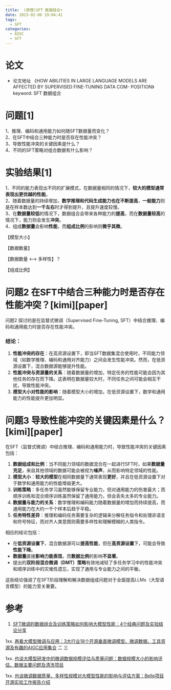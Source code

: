```yaml
---
title:  (原理)SFT 数据组合+
date: 2023-02-06 19:04:41
tags:
  - SFT
categories:
  - AIGC  
  - SFT
---
```


<p></p>
<!-- more -->


# 论文

- 论文地址
《HOW ABILITIES IN LARGE LANGUAGE MODELS ARE AFFECTED BY SUPERVISED FINE-TUNING DATA COM- POSITION》  
keyword: SFT 数据组合  

# 问题[1]

1、推理、编码和通用能力如何随SFT数据量而变化？  
2、在SFT中结合三种能力时是否存在性能冲突？  
3、导致性能冲突的关键因素是什么？  
4、不同的SFT策略对组合数据有什么影响？  

# 实验结果[1]

1、不同的能力表现出不同的扩展模式，在数据量相同的情况下，**较大的模型通常表现出更优越的性能**。  
2、随着数据量的持续增加，**数学推理和代码生成能力也在不断提高**，**一般能力**则是在样本数达到**一千左右**时才得到提升，且提升速度较慢。  
3、在**数据量较低**的情况下，数据组合会带来各种能力的**提高**，而在**数据量较高**的情况下，能力则会发生**冲突**。  
4、组成**数据量**会影响**性能**，而**组成比例**的影响则**微乎其微**。  

【模型大小】  

【数据数量】  

【数据数量 <-->  多样性】？  

【组成比例】  

# 问题2 在SFT中结合三种能力时是否存在性能冲突？[kimi][paper]

问题2 探讨的是在监督式微调（Supervised Fine-Tuning, SFT）中结合推理、编码和通用能力时是否存在性能冲突。  

### 结论：  

1. **性能冲突的存在**：在高资源设置下，即当SFT数据集混合使用时，不同能力领域（如数学推理、编码和通用对齐能力）之间会发生性能冲突。然而，在低资源设置下，混合数据源能够提升性能。
2. **性能冲突与资源量的关系**：随着数据量的增加，特定任务的性能可能会因为其他任务的存在而下降。这表明在数据量较大时，不同任务之间可能会相互干扰，导致性能冲突。
3. **模型大小对性能的影响**：随着模型大小的增加，在低资源设置下，数学和通用能力的性能提升更加明显。

# 问题3 导致性能冲突的关键因素是什么？[kimi][paper]

在SFT（监督式微调）中结合推理、编码和通用能力时，导致性能冲突的关键因素包括：

1. **数据组成和比例**：当不同能力领域的数据混合在一起进行SFT时，如果**数据量充足**，来自其他领域的数据可能会被视为**噪声**，从而影响特定领域的性能。
2. **模型大小**：**较大的模型**在相同数据量下通常表现**更好**，并且在低资源设置下对于数学和通用能力的性能增益更大。
3. **训练策略**：多任务学习虽然能够保留专业能力，但对通用能力的伤害最大；而顺序训练和混合顺序训练虽然保留了通用能力，但会丢失太多的专业能力。
4. **数据量与能力的关系**：数学推理和编码能力随着数据量的增加而持续提高，而通用能力在大约一千个样本后趋于平稳。
5. **任务特性差异**：推理和编码任务需要复杂的逻辑来分解任务指令和处理非语言和符号特征，而对齐人类意图则需要多样性和理解模糊的人类指令。

相应的结论包括：

- 在**低资源设置下**，混合数据源可以**提高性能**，但在**高资源设置**下，可能会导致**性能下降**。
- **数据量**直接**影响力能表现**，而**数据比例**的影响**不显著**。
- 提出的**双阶段混合微调（DMT）策略**有效地减轻了多任务学习中的性能冲突和顺序训练中的灾难性遗忘，实现了通用与专业能力之间的平衡。

这些结论强调了在SFT阶段理解和解决数据组成问题对于全面提高LLMs（大型语言模型）的能力至关重要。

# 参考

1. [SFT微调的数据组合及训练策略如何影响大模型性能：4个经典问题及实验结论分享](https://mp.weixin.qq.com/s?__biz=MzAxMjc3MjkyMg==&mid=2648404728&idx=2&sn=1cb2203648271720d421c963ebcc03b3)  

1xx. [再看大模型微调与应用：3大行业18个开源垂直微调模型、微调数据、工具资源及有趣的AIGC应用集合](https://mp.weixin.qq.com/s?__biz=MzAxMjc3MjkyMg==&mid=2648401381&idx=1&sn=c24d896aab990ffdf30107a7c6c1ea4f) 二 三  

1xx. [也谈大模型研发中的微调数据规模评估与质量问题：数据规模大小的影响评估、数据主要问题及清洗项目](https://mp.weixin.qq.com/s?__biz=MzAxMjc3MjkyMg==&mid=2648400009&idx=1&sn=f72c0a9cb7c19184995156c3ef169b74)  

1xx. [也谈微调数据质量、多样性规模对大模型性能的影响与评估方案：Belle项目开源实验工作报告介绍](https://mp.weixin.qq.com/s?__biz=MzAxMjc3MjkyMg==&mid=2648400342&idx=1&sn=d344ced5035fc804f490b00469746fc8)  
